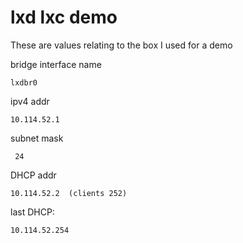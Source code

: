 
# lxd lxc demo
These are values relating to the box I used for a demo

bridge interface name 
```
lxdbr0
```
ipv4 addr
```
10.114.52.1
```

subnet mask
```
 24
```

DHCP addr
```
10.114.52.2  (clients 252)
```

last DHCP: 
```
10.114.52.254
```